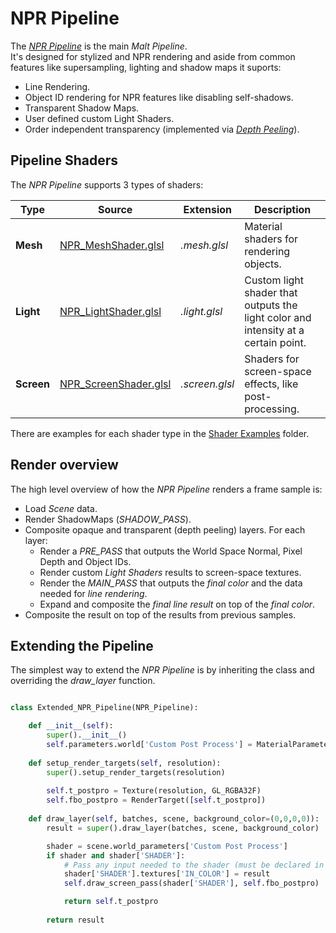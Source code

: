 # NPR Pipeline

The [*NPR Pipeline*](NPR_Pipeline.py) is the main *Malt Pipeline*.  
It's designed for stylized and NPR rendering and aside from common features like supersampling, lighting and shadow maps it suports:

* Line Rendering.
* Object ID rendering for NPR features like disabling self-shadows.
* Transparent Shadow Maps.
* User defined custom Light Shaders.
* Order independent transparency (implemented via [*Depth Peeling*](https://en.wikipedia.org/wiki/Depth_peeling)).

## Pipeline Shaders

The *NPR Pipeline* supports 3 types of shaders:

| Type | Source | Extension | Description |
|------|-------------|-----------|-------------|
| **Mesh** | [NPR_MeshShader.glsl](../../Shaders/Pipelines/NPR_Pipeline/NPR_MeshShader.glsl) | *.mesh.glsl* | Material shaders for rendering objects.
| **Light** | [NPR_LightShader.glsl](../../Shaders/Pipelines/NPR_Pipeline/NPR_LightShader.glsl) | *.light.glsl* | Custom light shader that outputs the light color and intensity at a certain point.
| **Screen** | [NPR_ScreenShader.glsl](../../Shaders/Pipelines/NPR_Pipeline/NPR_ScreenShader.glsl) | *.screen.glsl* | Shaders for screen-space effects, like post-processing.

There are examples for each shader type in the [Shader Examples](../../../Shader%20Examples) folder.


## Render overview

The high level overview of how the *NPR Pipeline* renders a frame sample is:

* Load *Scene* data.
* Render ShadowMaps (*SHADOW_PASS*).
* Composite opaque and transparent (depth peeling) layers. For each layer:
    * Render a *PRE_PASS* that outputs the World Space Normal, Pixel Depth and Object IDs.
    * Render custom *Light Shaders* results to screen-space textures.
    * Render the *MAIN_PASS* that outputs the *final color* and the data needed for *line rendering*.
    * Expand and composite the *final line result* on top of the *final color*.
* Composite the result on top of the results from previous samples.


## Extending the Pipeline

The simplest way to extend the *NPR Pipeline* is by inheriting the class and overriding the *draw_layer* function.

```python

class Extended_NPR_Pipeline(NPR_Pipeline):

    def __init__(self):
        super().__init__()
        self.parameters.world['Custom Post Process'] = MaterialParameter('', '.screen.glsl')
    
    def setup_render_targets(self, resolution):
        super().setup_render_targets(resolution)
        
        self.t_postpro = Texture(resolution, GL_RGBA32F)
        self.fbo_postpro = RenderTarget([self.t_postpro])
    
    def draw_layer(self, batches, scene, background_color=(0,0,0,0)):
        result = super().draw_layer(batches, scene, background_color)

        shader = scene.world_parameters['Custom Post Process']
        if shader and shader['SHADER']:
            # Pass any input needed to the shader (must be declared in the shader source)
            shader['SHADER'].textures['IN_COLOR'] = result
            self.draw_screen_pass(shader['SHADER'], self.fbo_postpro)

            return self.t_postpro
        
        return result

```

